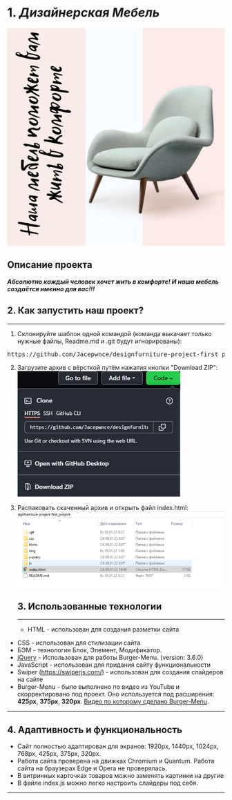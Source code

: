 # 1. *Дизайнерская Мебель*
![](img/readme/desscription.png)

## Описание проекта
***Абсолютно каждый человек хочет жить в комфорте! И наша мебель создаётся именно для вас!!!***


## 2. Как запустить наш проект?
___

1. Склонируйте шаблон одной командой (команда выкачает только нужные файлы, Readme.md и .git будут игнорированы):

<pre>https://github.com/Jacepwnce/designfurniture-project-first_project-.git</pre>
 
 2. Загрузите архив с вёрсткой путём нажатия кнопки "Download ZIP":
   ![](img/readme/zip.png)

3. Распаковать скаченный архив и открыть файл index.html:
   ![](img/readme/index.png)

   ## 3. Использованные технологии
   ___
   - HTML - использован для создания разметки сайта
 - CSS - использован для стилизации сайта
 - БЭМ - технология Блок, Элемент, Модификатор.
 - [jQuery](https://jquery.com/) - Использован для работы Burger-Menu. (version: 3.6.0)
 - JavaScript - использован для придания сайту функциональности
 - Swiper (https://swiperjs.com/) - использован для создания слайдеров на сайте
 - Burger-Menu - было выполнено по видео из YouTube и скорректировано под проект. Оно используется под расширения: **425px**, **375px**, **320px**. [Видео по которому сделано Burger-Menu](https://www.youtube.com/watch?v=chJQofBSx94&t=1116s).   
___
## 4. Адаптивность и функциональность

- Сайт полностью адаптирован для экранов: 1920px, 1440px, 1024px, 768px, 425px, 375px, 320px.
 - Работа сайта проверена на движках Chromium и Quantum. Работа сайта на браузерах Edge и Opera не проверялась.
 - В витринных карточках товаров можно заменять картинки на другие
 - В файле index.js можно легко настроить слайдеры под себя.
___


